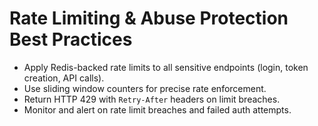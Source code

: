 # Rate Limiting & Abuse Protection Best Practices

- Apply Redis-backed rate limits to all sensitive endpoints (login, token creation, API calls).
- Use sliding window counters for precise rate enforcement.
- Return HTTP 429 with `Retry-After` headers on limit breaches.
- Monitor and alert on rate limit breaches and failed auth attempts.
